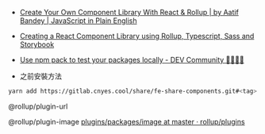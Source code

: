 * [Create Your Own Component Library With React & Rollup | by Aatif Bandey | JavaScript in Plain English](https://javascript.plainenglish.io/tutorial-create-your-own-component-library-with-react-and-rollup-b8978d885297)
* [Creating a React Component Library using Rollup, Typescript, Sass and Storybook](https://blog.harveydelaney.com/creating-your-own-react-component-library/)
* [Use npm pack to test your packages locally - DEV Community 👩‍💻👨‍💻](https://dev.to/scooperdev/use-npm-pack-to-test-your-packages-locally-486e)

* 之前安裝方法
```sh
yarn add https://gitlab.cnyes.cool/share/fe-share-components.git#<tag>
```

@rollup/plugin-url

@rollup/plugin-image
[plugins/packages/image at master · rollup/plugins](https://github.com/rollup/plugins/tree/master/packages/image/#readme)